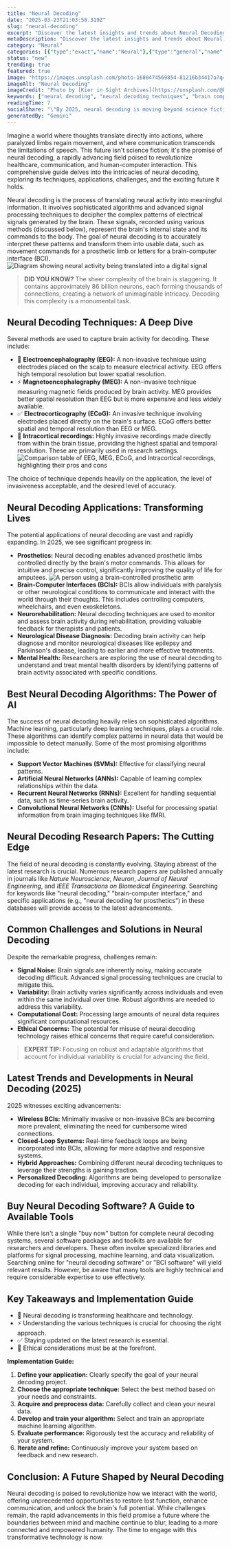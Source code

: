 ```yaml
---
title: "Neural Decoding"
date: "2025-03-23T21:03:58.319Z"
slug: "neural-decoding"
excerpt: "Discover the latest insights and trends about Neural Decoding. This comprehensive guide covers everything you need to know about Neural Decoding in 2025."
metaDescription: "Discover the latest insights and trends about Neural Decoding. This comprehensive guide covers everything you need to know about Neural Decoding in 2025."
category: "Neural"
categories: [{"type":"exact","name":"Neural"},{"type":"general","name":"Biomedical Engineering"},{"type":"medium","name":"Brain-Computer Interfaces"},{"type":"specific","name":"Signal Processing"},{"type":"niche","name":"EEG Decoding"}]
status: "new"
trending: true
featured: true
image: "https://images.unsplash.com/photo-1680474569854-81216b34417a?q=85&w=1200&fit=max&fm=webp&auto=compress"
imageAlt: "Neural Decoding"
imageCredit: "Photo by [Kier in Sight Archives](https://unsplash.com/@kierinsightarchives) on Unsplash"
keywords: ["neural decoding", "neural decoding techniques", "brain computer interface neural decoding", "decode brain activity", "neural decoding applications", "neural decoding research papers", "buy neural decoding software", "best neural decoding algorithms", "how does neural decoding work", "neural decoding for prosthetics"]
readingTime: 7
socialShare: "\"By 2025, neural decoding is moving beyond science fiction.  Imagine a world where thought translates directly into action – that future is closer than you think.\""
generatedBy: "Gemini"
---
```


Imagine a world where thoughts translate directly into actions, where paralyzed limbs regain movement, and where communication transcends the limitations of speech.  This future isn't science fiction; it's the promise of neural decoding, a rapidly advancing field poised to revolutionize healthcare, communication, and human-computer interaction. This comprehensive guide delves into the intricacies of neural decoding, exploring its techniques, applications, challenges, and the exciting future it holds.



Neural decoding is the process of translating neural activity into meaningful information.  It involves sophisticated algorithms and advanced signal processing techniques to decipher the complex patterns of electrical signals generated by the brain. These signals, recorded using various methods (discussed below), represent the brain's internal state and its commands to the body.  The goal of neural decoding is to accurately interpret these patterns and transform them into usable data, such as movement commands for a prosthetic limb or letters for a brain-computer interface (BCI). ![Diagram showing neural activity being translated into a digital signal](https://images.unsplash.com/photo-1590859808308-3d2d9c515b1a?q=85&w=1200&fit=max&fm=webp&auto=compress)

> **DID YOU KNOW?**  The sheer complexity of the brain is staggering.  It contains approximately 86 billion neurons, each forming thousands of connections, creating a network of unimaginable intricacy.  Decoding this complexity is a monumental task.

## Neural Decoding Techniques: A Deep Dive

Several methods are used to capture brain activity for decoding.  These include:

* 🔑 **Electroencephalography (EEG):**  A non-invasive technique using electrodes placed on the scalp to measure electrical activity.  EEG offers high temporal resolution but lower spatial resolution.
* ⚡ **Magnetoencephalography (MEG):**  A non-invasive technique measuring magnetic fields produced by brain activity.  MEG provides better spatial resolution than EEG but is more expensive and less widely available.
* ✅ **Electrocorticography (ECoG):**  An invasive technique involving electrodes placed directly on the brain's surface.  ECoG offers better spatial and temporal resolution than EEG or MEG.
* 🧠 **Intracortical recordings:**  Highly invasive recordings made directly from within the brain tissue, providing the highest spatial and temporal resolution.  These are primarily used in research settings. ![Comparison table of EEG, MEG, ECoG, and Intracortical recordings, highlighting their pros and cons](https://images.unsplash.com/photo-1549925245-690388239435?q=85&w=1200&fit=max&fm=webp&auto=compress)

The choice of technique depends heavily on the application, the level of invasiveness acceptable, and the desired level of accuracy.

## Neural Decoding Applications: Transforming Lives

The potential applications of neural decoding are vast and rapidly expanding.  In 2025, we see significant progress in:

* **Prosthetics:**  Neural decoding enables advanced prosthetic limbs controlled directly by the brain's motor commands.  This allows for intuitive and precise control, significantly improving the quality of life for amputees.  ![A person using a brain-controlled prosthetic arm](https://images.unsplash.com/photo-1680474569854-81216b34417a?q=85&w=1200&fit=max&fm=webp&auto=compress)
* **Brain-Computer Interfaces (BCIs):**  BCIs allow individuals with paralysis or other neurological conditions to communicate and interact with the world through their thoughts.  This includes controlling computers, wheelchairs, and even exoskeletons.
* **Neurorehabilitation:**  Neural decoding techniques are used to monitor and assess brain activity during rehabilitation, providing valuable feedback for therapists and patients.
* **Neurological Disease Diagnosis:**  Decoding brain activity can help diagnose and monitor neurological diseases like epilepsy and Parkinson's disease, leading to earlier and more effective treatments.
* **Mental Health:**  Researchers are exploring the use of neural decoding to understand and treat mental health disorders by identifying patterns of brain activity associated with specific conditions.

## Best Neural Decoding Algorithms: The Power of AI

The success of neural decoding heavily relies on sophisticated algorithms.  Machine learning, particularly deep learning techniques, plays a crucial role.  These algorithms can identify complex patterns in neural data that would be impossible to detect manually.  Some of the most promising algorithms include:

* **Support Vector Machines (SVMs):**  Effective for classifying neural patterns.
* **Artificial Neural Networks (ANNs):**  Capable of learning complex relationships within the data.
* **Recurrent Neural Networks (RNNs):**  Excellent for handling sequential data, such as time-series brain activity.
* **Convolutional Neural Networks (CNNs):**  Useful for processing spatial information from brain imaging techniques like fMRI.

## Neural Decoding Research Papers: The Cutting Edge

The field of neural decoding is constantly evolving.  Staying abreast of the latest research is crucial.  Numerous research papers are published annually in journals like *Nature Neuroscience*, *Neuron*, *Journal of Neural Engineering*, and *IEEE Transactions on Biomedical Engineering*.  Searching for keywords like "neural decoding," "brain-computer interface," and specific applications (e.g., "neural decoding for prosthetics") in these databases will provide access to the latest advancements.

## Common Challenges and Solutions in Neural Decoding

Despite the remarkable progress, challenges remain:

* **Signal Noise:**  Brain signals are inherently noisy, making accurate decoding difficult.  Advanced signal processing techniques are crucial to mitigate this.
* **Variability:**  Brain activity varies significantly across individuals and even within the same individual over time.  Robust algorithms are needed to address this variability.
* **Computational Cost:**  Processing large amounts of neural data requires significant computational resources.
* **Ethical Concerns:**  The potential for misuse of neural decoding technology raises ethical concerns that require careful consideration.

> **EXPERT TIP:** Focusing on robust and adaptable algorithms that account for individual variability is crucial for advancing the field.

## Latest Trends and Developments in Neural Decoding (2025)

2025 witnesses exciting advancements:

* **Wireless BCIs:**  Minimally invasive or non-invasive BCIs are becoming more prevalent, eliminating the need for cumbersome wired connections.
* **Closed-Loop Systems:**  Real-time feedback loops are being incorporated into BCIs, allowing for more adaptive and responsive systems.
* **Hybrid Approaches:**  Combining different neural decoding techniques to leverage their strengths is gaining traction.
* **Personalized Decoding:**  Algorithms are being developed to personalize decoding for each individual, improving accuracy and reliability.

## Buy Neural Decoding Software?  A Guide to Available Tools

While there isn't a single "buy now" button for complete neural decoding systems, several software packages and toolkits are available for researchers and developers.  These often involve specialized libraries and platforms for signal processing, machine learning, and data visualization.  Searching online for "neural decoding software" or "BCI software" will yield relevant results.  However, be aware that many tools are highly technical and require considerable expertise to use effectively.

## Key Takeaways and Implementation Guide

* 🔑 Neural decoding is transforming healthcare and technology.
* ⚡ Understanding the various techniques is crucial for choosing the right approach.
* ✅  Staying updated on the latest research is essential.
* 🧠 Ethical considerations must be at the forefront.

**Implementation Guide:**

1. **Define your application:** Clearly specify the goal of your neural decoding project.
2. **Choose the appropriate technique:** Select the best method based on your needs and constraints.
3. **Acquire and preprocess data:** Carefully collect and clean your neural data.
4. **Develop and train your algorithm:** Select and train an appropriate machine learning algorithm.
5. **Evaluate performance:** Rigorously test the accuracy and reliability of your system.
6. **Iterate and refine:** Continuously improve your system based on feedback and new research.

## Conclusion: A Future Shaped by Neural Decoding

Neural decoding is poised to revolutionize how we interact with the world, offering unprecedented opportunities to restore lost function, enhance communication, and unlock the brain's full potential.  While challenges remain, the rapid advancements in this field promise a future where the boundaries between mind and machine continue to blur, leading to a more connected and empowered humanity.  The time to engage with this transformative technology is now.

